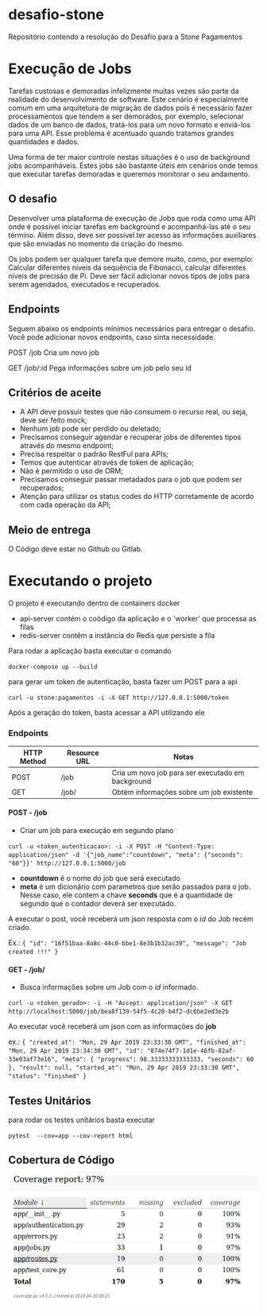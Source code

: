 # desafio-stone
Repositório contendo a resolução do Desafio para a Stone Pagamentos


# Execução de Jobs

Tarefas custosas e demoradas infelizmente muitas vezes são parte da realidade do desenvolvimento de software. Este cenário é especialmente comum em uma arquitetura de migração de dados pois é necessário fazer processamentos que tendem a ser demorados, por exemplo, selecionar dados de um banco de dados, tratá-los para um novo formato e enviá-los para uma API. Esse problema é acentuado quando tratamos grandes quantidades e dados.

Uma forma de ter maior controle nestas situações é o uso de background jobs acompanháveis. Estes jobs são bastante úteis em cenários onde temos que executar tarefas demoradas e queremos monitorar o seu andamento.

## O desafio

Desenvolver uma plataforma de execução de Jobs que roda como uma API onde é possível iniciar tarefas em background e acompanhá-las até o seu término. Além disso, deve ser possível ter acesso às informações auxiliares que são enviadas no momento da criação do mesmo.

Os jobs podem ser qualquer tarefa que demore muito, como, por exemplo: Calcular diferentes níveis da sequência de Fibonacci, calcular diferentes níveis de precisão de Pi. Deve ser fácil adicionar novos tipos de jobs para serem agendados, executados e recuperados.

## Endpoints

Seguem abaixo os endpoints mínimos necessários para entregar o desafio. Você pode adicionar novos endpoints, caso sinta necessidade.

POST
/job
Cria um novo job

GET
/job/:id
Pega informações sobre um job pelo seu id

## Critérios de aceite

- A API deve possuir testes que não consumem o recurso real, ou seja, deve ser feito mock;
- Nenhum job pode ser perdido ou deletado;
- Precisamos conseguir agendar e recuperar jobs de diferentes tipos através do mesmo endpoint;
- Precisa respeitar o padrão RestFul para APIs;
- Temos que autenticar através de token de aplicação;
- Não é permitido o uso de ORM;
- Precisamos conseguir passar metadados para o job que podem ser recuperados;
- Atenção para utilizar os status codes do HTTP corretamente de acordo com cada operação da API;

## Meio de entrega

O Código deve estar no Github ou Gitlab.

# Executando o projeto

O projeto é executando dentro de containers docker

 - api-server contém o coódigo da aplicação e o 'worker' que processa as filas
 - redis-server contêm a instância do Redis que persiste a fila

 Para rodar a aplicação basta executar o comando

 `docker-compose up --build`

 para gerar um token de autenticação, basta fazer um POST para a api 

 `curl -u stone:pagamentos -i -X GET http://127.0.0.1:5000/token`

 Após a geração do token, basta acessar a API utilizando ele


### Endpoints

| HTTP Method | Resource URL | Notas                                             |
|-------------|--------------|---------------------------------------------------|
| POST        | /job         | Cria um novo job para ser executado em background |
| GET         | /job/<id>    | Obtém informações sobre um job existente          |

#### POST - /job
* Criar um job para execução em segundo plano

`curl -u <token_autenticacao>: -i -X POST -H "Content-Type: application/json" -d '{"job_name":"countdown", "meta": {"seconds": "60"}}' http://127.0.0.1:5000/job
`

* __countdown__ é o nome do job que será executado
* __meta__ é um dicionário com parametros que serão passados para o job. Nesse caso, ele contem a chave __seconds__ que é a quantidade de segundo que o contador deverá ser executado.

A executar o post, você receberá um json resposta com o _id_ do Job recém criado.

Ex.: 
`{
    "id": "16f51baa-8a8c-44c0-bbe1-8e3b1b32ac39",
    "message": "Job created !!!"
}`


#### GET - /job/<id>
* Busca informações sobre um Job com o _id_ informado.

`curl -u <token_gerado>: -i -H "Accept: application/json" -X GET http://localhost:5000/job/bea8f139-54f5-4c20-b4f2-dc6be2ed3e2b`

Ao executar você receberá um json com as informações do __job__

ex.: `{
    "created_at": "Mon, 29 Apr 2019 23:33:30 GMT",
    "finished_at": "Mon, 29 Apr 2019 23:34:30 GMT",
    "id": "874e74f7-1d1e-46fb-82af-33e03af73e16",
    "meta": {
        "progress": 98.33333333333333,
        "seconds": 60
    },
    "result": null,
    "started_at": "Mon, 29 Apr 2019 23:33:30 GMT",
    "status": "finished"
}`

## Testes Unitários

para rodar os testes unitários basta executar 

`pytest  --cov=app --cov-report html`

## Cobertura de Código
![Cobertura de Codigo](coverage_report.png)